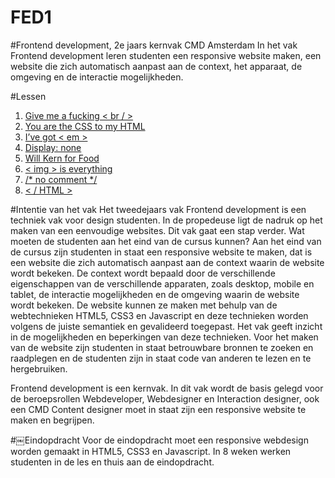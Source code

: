 FED1
====

#Frontend development, 2e jaars kernvak CMD Amsterdam
In het vak Frontend development leren studenten een responsive website maken, een website die zich automatisch aanpast aan de context, het apparaat, de omgeving en de interactie mogelijkheden.

#Lessen
1. [Give me a fucking < br / > ](/FED1/Presentaties/les1.html)
2. [You are the CSS to my HTML](Presentaties/les2.html)
3. [I’ve got < em >](Presentaties/les3.html)
4. [Display: none](Presentaties/les4.html)
5. [Will Kern for Food](Presentaties/les5.html)
6. [< img > is everything](Presentaties/les6.html)
7. [/* no comment */](Presentaties/les7.html)
8. [< / HTML >](Presentaties/les8.html)

#Intentie van het vak
Het tweedejaars vak Frontend development is een techniek vak voor design studenten. In de propedeuse ligt de nadruk op het maken van een eenvoudige websites. Dit vak gaat een stap verder. 
Wat moeten de studenten aan het eind van de cursus kunnen? Aan het eind van de cursus zijn studenten in staat een responsive website te maken, dat is een website die zich automatisch aanpast aan de context waarin de website wordt bekeken. De context wordt bepaald door de verschillende eigenschappen van de verschillende apparaten, zoals desktop, mobile en tablet, de interactie mogelijkheden en de omgeving waarin de website wordt bekeken. De website kunnen ze maken met behulp van de webtechnieken HTML5, CSS3 en Javascript en deze technieken worden volgens de juiste semantiek en gevalideerd toegepast.  Het vak geeft inzicht in de mogelijkheden en beperkingen van deze technieken. Voor het maken van de website zijn studenten in staat betrouwbare bronnen te zoeken en raadplegen en de studenten zijn in staat code van anderen te lezen en te hergebruiken.

Frontend development is een kernvak. In dit vak wordt de basis gelegd voor de beroepsrollen Webdeveloper, Webdesigner en Interaction designer, ook een CMD Content designer moet in staat zijn een responsive website te maken en begrijpen.

#￼Eindopdracht
Voor de eindopdracht moet een responsive webdesign worden gemaakt in HTML5, CSS3 en Javascript. In 8 weken werken studenten in de les en thuis aan de eindopdracht. 
